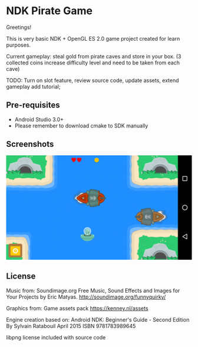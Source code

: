 NDK Pirate Game
==============
Greetings!

This is very basic NDK + OpenGL ES 2.0 game project created for learn purposes.

Current gameplay: steal gold from pirate caves and store in your box.
(3 collected coins increase difficulty level and need to be taken from each cave)

TODO: Turn on slot feature, review source code, update assets, extend gameplay add tutorial;

Pre-requisites
--------------
- Android Studio 3.0+
- Please remember to download cmake to SDK manually

Screenshots
-----------
![screenshot](screenshot.png)

License
-------
Music from:
Soundimage.org
Free Music, Sound Effects and Images for Your Projects by Eric Matyas.
http://soundimage.org/funnyquirky/

Graphics from:
Game assets pack
https://kenney.nl/assets

Engine creation based on:
Android NDK: Beginner's Guide - Second Edition
By Sylvain Ratabouil
April 2015
ISBN 9781783989645

libpng license included with source code